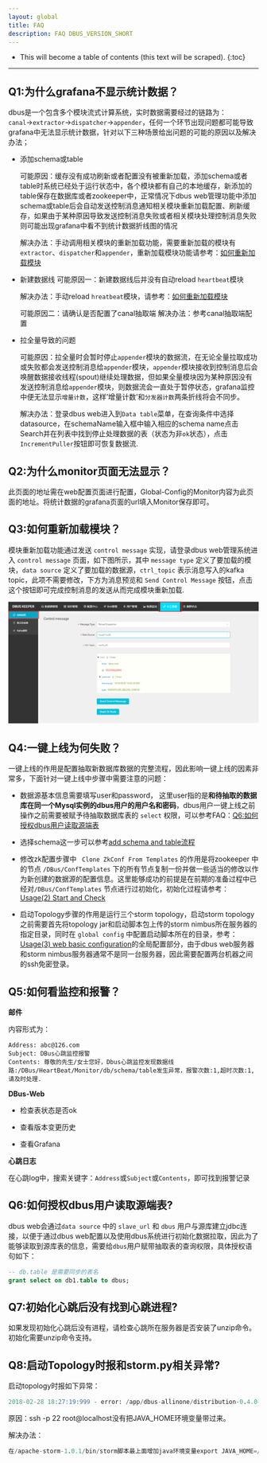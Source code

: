 ```yaml
---
layout: global
title: FAQ
description: FAQ DBUS_VERSION_SHORT
---
```

* This will become a table of contents (this text will be scraped).
 {:toc}
***

## Q1:为什么grafana不显示统计数据？
dbus是一个包含多个模块流式计算系统，实时数据需要经过的链路为：`canal`→`extractor`→`dispatcher`→`appender`，任何一个环节出现问题都可能导致grafana中无法显示统计数据，针对以下三种场景给出问题的可能的原因以及解决办法；
* 添加schema或table

    可能原因：缓存没有成功刷新或者配置没有被重新加载，添加schema或者table时系统已经处于运行状态中，各个模块都有自己的本地缓存，新添加的table保存在数据库或者zookeeper中，正常情况下dbus web管理功能中添加schema或table后会自动发送控制消息通知相关模块重新加载配置、刷新缓存，如果由于某种原因导致发送控制消息失败或者相关模块处理控制消息失败则可能出现grafana中看不到统计数据折线图的情况

    解决办法：手动调用相关模块的重新加载功能，需要重新加载的模块有`extractor`、`dispatcher`和`appender`，重新加载模块功能请参考：[如何重新加载模块](#faq_control_message)

* 新建数据线
    可能原因一：新建数据线后并没有自动reload `heartbeat`模块

    解决办法：手动reload `hreatbeat`模块，请参考：[如何重新加载模块](#faq_control_message)


    可能原因二：请确认是否配置了canal抽取端
    解决办法：参考canal抽取端配置
* 拉全量导致的问题

    可能原因：拉全量时会暂时停止`appender`模块的数据流，在无论全量拉取成功或失败都会发送控制消息给`appender`模块，`appender`模块接收到控制消息后会唤醒数据接收线程(spout)继续处理数据，但如果全量模块因为某种原因没有发送控制消息给`appender`模块，则数据流会一直处于暂停状态，grafana监控中便无法显示`增量计数`，这样’增量计数’和`分发器计数`两条折线将会不同步。

    解决办法：登录dbus web进入到`Data table`菜单，在查询条件中选择datasource，在schemaName输入框中输入相应的schema name点击Search并在列表中找到停止处理数据的表（状态为非`ok`状态），点击`IncrementPuller`按钮即可恢复数据流.


## Q2:为什么monitor页面无法显示？
此页面的地址需在web配置页面进行配置，Global-Config的Monitor内容为此页面的地址。将统计数据的grafana页面的url填入Monitor保存即可。

## Q3:如何重新加载模块？

模块重新加载功能通过发送 `control message` 实现，请登录dbus web管理系统进入 `control message` 页面，如下图所示，其中 `message type` 定义了要加载的模块，`data source` 定义了要加载的数据源，`ctrl_topic` 表示消息写入的kafka topic，此项不需要修改，下方为消息预览和 `Send Control Message` 按钮，点击这个按钮即可完成控制消息的发送从而完成模块重新加载.

![](img/faq/tool_ctrl_msg.png)





## Q4:一键上线为何失败？

一键上线的作用是配置抽取新数据库数据的完整流程，因此影响一键上线的因素非常多，下面针对一键上线中步骤中需要注意的问题：

* 数据源基本信息需要填写user和password， 这里user指的是**和待抽取的数据库在同一个Mysql实例的dbus用户的用户名和密码**，dbus用户一键上线之前操作之前需要被赋予待抽取数据库表的 `select` 权限，可以参考FAQ：[Q6:如何授权dbus用户读取源端表](#faq_auth_tab2dbus)

* 选择schema这一步可以参考[add schema and table流程]( https://github.com/BriData/DBus/wiki/Usage(5)-add-schema-and-table)

* 修改zk配置步骤中 ` Clone ZkConf From Templates` 的作用是将zookeeper 中的节点 `/DBus/ConfTemplates` 下的所有节点复制一份并做一些适当的修改以作为新创建的数据源的配置信息。这里能够成功的前提是在前期的准备过程中已经对`/DBus/ConfTemplates` 节点进行过初始化，初始化过程请参考：[Usage(2) Start and Check](https://github.com/BriData/DBus/wiki/Usage(2)-Start-and-Check#4-storm)

* 启动Topology步骤的作用是运行三个storm topology，启动storm topology之前需要首先将topology jar和启动脚本包上传的storm nimbus所在服务器的指定目录，同时在 `global config` 中配置启动脚本所在的目录，参考：[Usage(3) web basic configuration]( https://github.com/BriData/DBus/wiki/Usage(3)-web-basic-configuration)的全局配置部分，由于dbus web服务器和storm nimbus服务器通常不是同一台服务器，因此需要配置两台机器之间的ssh免密登录。

## Q5:如何看监控和报警？

**邮件**

内容形式为：

    Address: abc@126.com
    Subject: DBus心跳监控报警
    Contents: 尊敬的先生/女士您好，Dbus心跳监控发现数据线路:/DBus/HeartBeat/Monitor/db/schema/table发生异常，报警次数:1,超时次数:1,请及时处理.

**DBus-Web**

* 检查表状态是否ok

* 查看版本变更历史

* 查看Grafana

**心跳日志**

在心跳log中，搜索关键字：`Address`或`Subject`或`Contents`，即可找到报警记录

## Q6:如何授权dbus用户读取源端表?

dbus web会通过`data source` 中的 `slave_url` 和 `dbus` 用户与源库建立jdbc连接，以便于通过dbus web配置以及使用dbus系统进行初始化数据拉取，因此为了能够读取到源库表的信息，需要给`dbus`用户赋带抽取表的查询权限，具体授权语句如下：
```sql
-- db.table 是需要同步的表名
grant select on db1.table to dbus;
```

## Q7:初始化心跳后没有找到心跳进程?

如果发现初始化心跳后没有进程，请检查心跳所在服务器是否安装了unzip命令。初始化需要unzip命令支持。

## Q8:启动Topology时报和storm.py相关异常?

启动topology时报如下异常：

```sql
2018-02-28 18:27:19:999 - error: /app/dbus-allinone/distribution-0.4.0-bin/manager/lib/service/start-topology-service.js[37] - startTopo err: Error: Command failed: ssh -p 22 root@localhost 'cd /app/dbus-allinone/apache-storm-1.0.1//dbus_jars; ./dbus_startTopology.sh /app/dbus-allinone/apache-storm-1.0.1/ log-processor localhost:2181 heartbeat_log 0.4.x/log_processor/20180123_201400/dbus-log-processor-0.4.0-jar-with-dependencies.jar'Traceback (most recent call last):  File "/app/dbus-allinone/apache-storm-1.0.1//bin/storm.py", line 766, in <module>    main()  File "/app/dbus-allinone/apache-storm-1.0.1//bin/storm.py", line 763, in main    (COMMANDS.get(COMMAND, unknown_command))(*ARGS)  File "/app/dbus-allinone/apache-storm-1.0.1//bin/storm.py", line 234, in jar    transform_class = confvalue("client.jartransformer.class", [CLUSTER_CONF_DIR])  File "/app/dbus-allinone/apache-storm-1.0.1//bin/storm.py", line 144, in confvalue    p = sub.Popen(command, stdout=sub.PIPE)  File "/usr/lib64/python2.6/subprocess.py", line 642, in __init__    errread, errwrite)  File "/usr/lib64/python2.6/subprocess.py", line 1238, in _execute_child    raise child_exceptionOSError: [Errno 2] No such file or directory
```

原因：ssh -p 22 root@localhost没有把JAVA_HOME环境变量带过来。

解决办法：

```sql
在/apache-storm-1.0.1/bin/storm脚本最上面增加java环境变量export JAVA_HOME=/opt/programs/jdk1.8.0_152export JRE_HOME=/opt/programs/jdk1.8.0_152/jreexport CLASSPATH=.:$JAVA_HOME/lib/dt.jar:$JAVA_HOME/lib/tools.jar:$JRE_HOME/libexport PATH=$PATH:$JAVA_HOME/bin:$JRE_HOME/bin
```